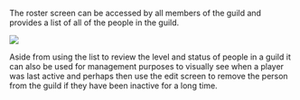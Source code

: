 ---
---
The roster screen can be accessed by all members of the guild and provides a list of all of the people in the guild.

[![](https://lohcdn.com/images/t_guildsroster.jpg)](https://lohcdn.com/images/guildsroster.jpg)

Aside from using the list to review the level and status of people in a guild it can also be used for management purposes to visually see when a player was last active and perhaps then use the edit screen to remove the person from the guild if they have been inactive for a long time.